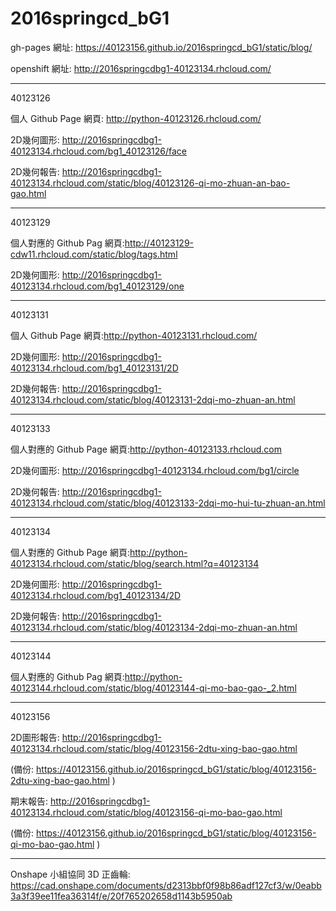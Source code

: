 # 2016springcd_bG1

gh-pages 網址: https://40123156.github.io/2016springcd_bG1/static/blog/

openshift 網址: http://2016springcdbg1-40123134.rhcloud.com/

----

40123126

個人 Github Page 網頁: http://python-40123126.rhcloud.com/

2D幾何圖形: http://2016springcdbg1-40123134.rhcloud.com/bg1_40123126/face

2D幾何報告: http://2016springcdbg1-40123134.rhcloud.com/static/blog/40123126-qi-mo-zhuan-an-bao-gao.html

----

40123129

個人對應的 Github Pag 網頁:http://40123129-cdw11.rhcloud.com/static/blog/tags.html

2D幾何圖形: http://2016springcdbg1-40123134.rhcloud.com/bg1_40123129/one

----

40123131

個人 Github Page 網頁:http://python-40123131.rhcloud.com/

2D幾何圖形: http://2016springcdbg1-40123134.rhcloud.com/bg1_40123131/2D

2D幾何報告: http://2016springcdbg1-40123134.rhcloud.com/static/blog/40123131-2dqi-mo-zhuan-an.html


----

40123133

個人對應的 Github Page 網頁:http://python-40123133.rhcloud.com

2D幾何圖形: http://2016springcdbg1-40123134.rhcloud.com/bg1/circle

2D幾何報告: http://2016springcdbg1-40123134.rhcloud.com/static/blog/40123133-2dqi-mo-hui-tu-zhuan-an.html

---

40123134

個人對應的 Github Page 網頁:http://python-40123134.rhcloud.com/static/blog/search.html?q=40123134

2D幾何圖形: http://2016springcdbg1-40123134.rhcloud.com/bg1_40123134/2D

2D幾何報告: http://2016springcdbg1-40123134.rhcloud.com/static/blog/40123134-2dqi-mo-zhuan-an.html

----

40123144

個人對應的 Github Pag 網頁:http://python-40123144.rhcloud.com/static/blog/40123144-qi-mo-bao-gao-_2.html

---

40123156

2D圖形報告: http://2016springcdbg1-40123134.rhcloud.com/static/blog/40123156-2dtu-xing-bao-gao.html

(備份: https://40123156.github.io/2016springcd_bG1/static/blog/40123156-2dtu-xing-bao-gao.html )

期末報告: http://2016springcdbg1-40123134.rhcloud.com/static/blog/40123156-qi-mo-bao-gao.html

(備份: https://40123156.github.io/2016springcd_bG1/static/blog/40123156-qi-mo-bao-gao.html )

----

Onshape 小組協同 3D 正齒輪: https://cad.onshape.com/documents/d2313bbf0f98b86adf127cf3/w/0eabb3a3f39ee11fea36314f/e/20f765202658d1143b5950ab
